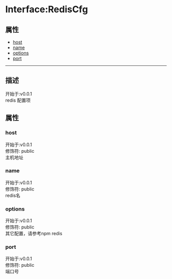 # Interface:RedisCfg
## 属性
+ [host](#PROP_host)
+ [name](#PROP_name)
+ [options](#PROP_options)
+ [port](#PROP_port)
  
---
## 描述
<font class="since">开始于:v0.0.1</font>  
redis 配置项  
## 属性
### <a id="PROP_host">host</a>
<font class="since">开始于:v0.0.1</font>  
修饰符: <font class="modifier">public</font>  
主机地址  
### <a id="PROP_name">name</a>
<font class="since">开始于:v0.0.1</font>  
修饰符: <font class="modifier">public</font>  
redis名  
### <a id="PROP_options">options</a>
<font class="since">开始于:v0.0.1</font>  
修饰符: <font class="modifier">public</font>  
其它配置，请参考npm redis  
### <a id="PROP_port">port</a>
<font class="since">开始于:v0.0.1</font>  
修饰符: <font class="modifier">public</font>  
端口号  

